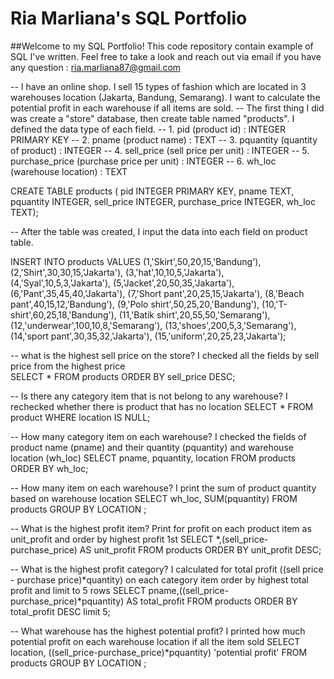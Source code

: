 # Ria Marliana's SQL Portfolio

##Welcome to my SQL Portfolio! This code repository contain example of SQL I've written. Feel free to take a look and reach out via email if you have any question : ria.marliana87@gmail.com

-- I have an online shop. I sell 15 types of fashion which are located in 3 warehouses location (Jakarta, Bandung, Semarang). I want to calculate the potential profit in each warehouse if all items are sold.
-- The first thing I did was create a "store" database, then create table named "products". I defined the data type of each field.
-- 1. pid (product id) : INTEGER PRIMARY KEY
-- 2. pname (product name) : TEXT
-- 3. pquantity (quantity of product) : INTEGER 
-- 4. sell_price (sell price per unit) : INTEGER
-- 5. purchase_price (purchase price per unit) : INTEGER
-- 6. wh_loc (warehouse location) : TEXT

CREATE TABLE products (
  pid INTEGER PRIMARY KEY, 
  pname TEXT, 
  pquantity INTEGER, 
  sell_price INTEGER, 
  purchase_price INTEGER,
  wh_loc TEXT);

-- After the table was created, I input the data into each field on product table. 

INSERT INTO products VALUES 
    (1,'Skirt',50,20,15,'Bandung'),
    (2,'Shirt',30,30,15,'Jakarta'),
    (3,'hat',10,10,5,'Jakarta'),
    (4,'Syal',10,5,3,'Jakarta'), 
    (5,'Jacket',20,50,35,'Jakarta'),
    (6,'Pant',35,45,40,'Jakarta'),
    (7,'Short pant',20,25,15,'Jakarta'),
    (8,'Beach pant',40,15,12,'Bandung'),
    (9,'Polo shirt',50,25,20,'Bandung'),
    (10,'T-shirt',60,25,18,'Bandung'),
    (11,'Batik shirt',20,55,50,'Semarang'),
    (12,'underwear',100,10,8,'Semarang'),
    (13,'shoes',200,5,3,'Semarang'),
    (14,'sport pant',30,35,32,'Jakarta'),
    (15,'uniform',20,25,23,'Jakarta');
    
-- what is the highest sell price on the store? I checked all the fields by sell price from the highest price    
SELECT * FROM products ORDER BY sell_price DESC;

-- Is there any category item that is not belong to any warehouse? I rechecked whether there is product that has no location
SELECT * FROM product WHERE location IS NULL;

-- How many category item on each warehouse? I checked the fields of product name (pname) and their quantity (pquantity) and warehouse location (wh_loc)
SELECT pname, pquantity, location FROM products ORDER BY wh_loc;

-- How many item on each warehouse? I print the sum of product quantity based on warehouse location
SELECT wh_loc, SUM(pquantity) FROM products GROUP BY LOCATION ;

-- What is the highest profit item? Print for profit on each product item as unit_profit and order by highest profit 1st
SELECT *,(sell_price-purchase_price) AS unit_profit FROM products ORDER BY unit_profit DESC;

-- What is the highest profit category? I calculated for total profit ((sell price - purchase price)*quantity) on each category item order by highest total profit and limit to 5 rows
SELECT pname,((sell_price-purchase_price)*pquantity) AS total_profit FROM products ORDER BY total_profit DESC limit 5;

-- What warehouse has the highest potential profit? I printed how much potential profit on each warehouse location if all the item sold
SELECT location, ((sell_price-purchase_price)*pquantity) 'potential profit' FROM products
GROUP BY LOCATION ;
